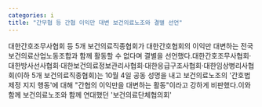 ```yaml
---
categories: i
title: "간무협 등 간협 이익만 대변 보건의료노조와 결별 선언"
---
```

대한간호조무사협회 등 5개 보건의료직종협회가 대한간호협회의 이익만 대변하는 전국보건의료산업노동조합과 함께 활동할 수 없다며 결별을 선언했다.대한간호조무사협회&middot;대한방사선사협회&middot;대한보건의료정보관리사협회&middot;대한응급구조사협회&middot;대한임상병리사협회(이하 5개 보건의료직종협회)는 10월 4일 공동 성명을 내고 보건의료노조의 &#39;간호법 제정 지지 행동&#39;에 대해 "간협의 이익만을 대변하는 활동"이라고 강하게 비판했다.이와 함께 보건의료노조와 함께 연대했던 &#39;보건의료단체협의회&#39;